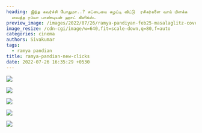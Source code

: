 ```yaml
---
heading: இந்த கவர்ச்சி போதுமா..? சட்டையை கழட்டி விட்டு  ரசிகர்களை வாய் பிளக்க
  வைத்த ரம்யா பாண்டியன் ஹாட் கிளிக்ஸ்.
preview_image: /images/2022/07/26/ramya-pandiyan-feb25-masalaglitz-cover.jpeg
image_resize: /cdn-cgi/image/w=640,fit=scale-down,q=80,f=auto
categories: cinema
authors: Sivakumar
tags:
  - ramya pandian
title: ramya-pandian-new-clicks
date: 2022-07-26 16:35:29 +0530
---
```

![](/images/2022/07/26/ramyapandian.jpeg)

![](/images/2022/07/26/ramyapandian11.jpeg)

![](/images/2022/07/26/ramyapandian1.jpeg)

![](/images/2022/07/26/ramyapandian12.jpeg)

![](/images/2022/07/26/ramyapandian24.jpeg)

